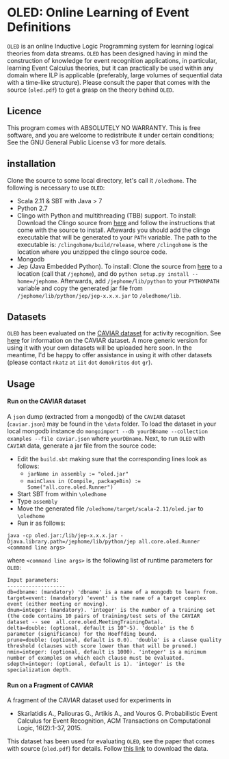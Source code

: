 # OLED: Online Learning of Event Definitions


``OLED`` is an online Inductive Logic Programming system for learning logical theories from data streams. ``OLED`` has been designed having in mind the construction of knowledge for event recognition applications, in particular, learning Event Calculus theories, but it can practically be used within any domain where ILP is applicable (preferably, large volumes of sequential data with a time-like structure). Please consult the paper that comes with the source (``oled.pdf``) to get a grasp on the theory behind ``OLED``.

## Licence

This program comes with ABSOLUTELY NO WARRANTY. This is free software, and you are welcome to redistribute it under certain conditions; See the GNU General Public License v3 for more details.

## installation

Clone the source to some local directory, let's call it `/oledhome`. The following is necessary to use ``OLED``:

* Scala 2.11 & SBT with Java > 7
* Python 2.7
* Clingo with Python and multithreading (TBB) support. To install:
  Download the Clingo source from [here](http://potassco.sourceforge.net/) and follow the instructions that come with the source to install. Aftewards you should add the clingo executable that will be generated to your `PATH` variable. The path to the executable is: `/clingohome/build/release`, where `/clingohome` is the location where you unzipped the clingo source code.
* Mongodb
* Jep (Java Embedded Python). To install:
  Clone the source from [here](https://github.com/mrj0/jep) to a location (call that `/jephome`), and do `python setup.py install --home=/jephome`. Afterwards, add `/jephome/lib/python` to your `PYTHONPATH` variable and copy the generated jar file from  `/jephome/lib/python/jep/jep-x.x.x.jar` to `/oledhome/lib`.

## Datasets

``OLED`` has been evaluated on the [CAVIAR dataset](http://homepages.inf.ed.ac.uk/rbf/CAVIARDATA1/) for activity recognition. See [here](http://homepages.inf.ed.ac.uk/rbf/CAVIARDATA1/) for information on the CAVIAR dataset. A more generic version for using it with your own datasets will be uploaded here soon. In the meantime, I'd be happy to offer assistance in using it with other datasets (please contact ``nkatz`` ``at`` ``iit`` ``dot`` ``demokritos`` ``dot`` ``gr``). 

## Usage

#### Run on the CAVIAR dataset

A `json` dump (extracted from a mongodb) of the `CAVIAR` dataset (`caviar.json`) may be found in the `\data` folder. To load the dataset in your local mongodb instance do ``mongoimport --db yourDBname --collection examples --file caviar.json`` where `yourDBname`. Next, to run `OLED` with `CAVIAR` data, generate a jar file from the source code:

* Edit the `build.sbt` making sure that the corresponding lines look as follows:
  * `jarName in assembly := "oled.jar"`
  * `mainClass in (Compile, packageBin) := Some("all.core.oled.Runner")`
* Start SBT from within `\oledhome`
* Type `assembly`
* Move the generated file `/oledhome/target/scala-2.11/oled.jar` to `\oledhome`
* Run ir as follows:

`java -cp oled.jar:/lib/jep-x.x.x.jar -Djava.library.path=/jephome/lib/python/jep all.core.oled.Runner <command line args>`

where `<command line args>` is the following list of runtime parameters for `OLED`: 

```
Input parameters:
-------------------
db=dbname: (mandatory) 'dbname' is a name of a mongodb to learn from.
target=event: (mandatory) 'event' is the name of a target complex event (either meeting or moving).
dnum=integer: (mandatory). 'integer' is the number of a training set (the code contains 10 pairs of training/test sets of the CAVIAR dataset -- see  all.core.oled.MeetingTrainingData).
delta=double: (optional, default is 10^-5). 'double' is the δ parameter (significance) for the Hoeffding bound.
prune=double: (optional, default is 0.0). 'double' is a clause quality threshold (clauses with score lower than that will be pruned.)
nmin=integer: (optional, default is 1000). 'integer' is a minimum number of examples on which each clause must be evaluated.
sdepth=integer: (optional, default is 1). 'integer' is the specialization depth.
```


#### Run on a Fragment of CAVIAR

A fragment of the CAVIAR dataset used for experiments in 

* Skarlatidis A., Paliouras G., Artikis A., and Vouros G. Probabilistic Event Calculus for Event Recognition, ACM Transactions on Computational Logic, 16(2):1-37, 2015.

This dataset has been used for evaluating ``OLED``, see the paper that comes with source (``oled.pdf``) for details. Follow [this link](http://users.iit.demokritos.gr/~nkatz/OLED-data/CAVIAR_MLN) to download the data.











